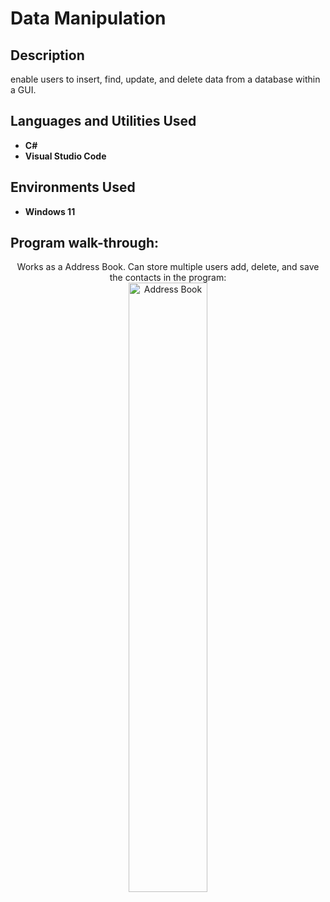 <h1>Data Manipulation</h1>


<h2>Description</h2>
enable users to insert, find, update, and delete data from a database within a GUI.
<br />


<h2>Languages and Utilities Used</h2>

- <b>C#</b> 
- <b>Visual Studio Code</b>

<h2>Environments Used </h2>

- <b>Windows 11</b>

<h2>Program walk-through:</h2>

<p align="center">
Works as a Address Book. Can store multiple users add, delete, and save the contacts in the program: <br/>
<img src="https://i.imgur.com/wvLmSiV.png" height="50%" width="50%" alt="Address Book"/>
<br />
<br />


<!--
 ```diff
- text in red
+ text in green
! text in orange
# text in gray
@@ text in purple (and bold)@@
```
--!>

